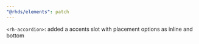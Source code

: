 ```yaml
---
"@rhds/elements": patch
---
```


`<rh-accordion>`: added a accents slot with placement options as inline and bottom
